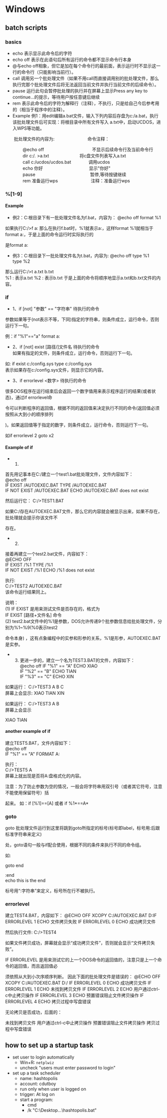 # Windows
## batch scripts
### basics
* echo 表示显示此命令后的字符
* echo off 表示在此语句后所有运行的命令都不显示命令行本身
* @与echo off相象，但它是加在每个命令行的最前面，表示运行时不显示这一行的命令行（只能影响当前行）。
* call 调用另一个批处理文件（如果不用call而直接调用别的批处理文件，那么执行完那个批处理文件后将无法返回当前文件并执行当前文件的后续命令）。
* pause 运行此句会暂停批处理的执行并在屏幕上显示Press any key to continue...的提示，等待用户按任意键后继续
* rem 表示此命令后的字符为解释行（注释），不执行，只是给自己今后参考用的（相当于程序中的注释）。
* Example
例1：用edit编辑a.bat文件，输入下列内容后存盘为c:/a.bat，执行该批处理文件后可实现：将根目录中所有文件写入 a.txt中，启动UCDOS，进入WPS等功能。

　　批处理文件的内容为: 　　　　　　　 命令注释：  

　　　　@echo off　　　　　　　　　　　不显示后续命令行及当前命令行 
　　　　dir c:/*.* >a.txt　　　　　　　将c盘文件列表写入a.txt  
　　　　call c:/ucdos/ucdos.bat　　　　调用ucdos  
　　　　echo 你好 　　　　　　　　　　 显示"你好"  
　　　　pause 　　　　　　　　　　　　 暂停,等待按键继续  
　　　　rem 准备运行wps 　　　　　　　 注释：准备运行wps  
### %[1-9]
#### Example
* 例2：C:根目录下有一批处理文件名为f.bat，内容为： 
@echo off 
format %1 

如果执行C:/>f a: 
那么在执行f.bat时，%1就表示a:，这样format %1就相当于format a:，于是上面的命令运行时实际执行的

是format a: 
* 例3：C:根目录下一批处理文件名为t.bat，内容为: 
@echo off 
type %1  
type %2  

那么运行C:/>t a.txt b.txt  
%1 : 表示a.txt 
%2 : 表示b.txt 
于是上面的命令将顺序地显示a.txt和b.txt文件的内容。 
### if
* 1、if [not] "参数" == "字符串" 待执行的命令  

参数如果等于(not表示不等，下同)指定的字符串，则条件成立，运行命令，否则运行下一句。 

例：if "%1"=="a" format a: 

* 2、if [not] exist [路径/]文件名 待执行的命令  
如果有指定的文件，则条件成立，运行命令，否则运行下一句。 

如: if exist c:/config.sys type c:/config.sys  
表示如果存在c:/config.sys文件，则显示它的内容。 

* 3、if errorlevel <数字> 待执行的命令  

很多DOS程序在运行结束后会返回一个数字值用来表示程序运行的结果(或者状态)，通过if errorlevel命

令可以判断程序的返回值，根据不同的返回值来决定执行不同的命令(返回值必须按照从大到小的顺序排列

)。如果返回值等于指定的数字，则条件成立，运行命令，否则运行下一句。 

如if errorlevel 2 goto x2 
#### Example of if
* 1) 

首先用记事本在C:/建立一个test1.bat批处理文件，文件内容如下：  
@echo off  
IF EXIST /AUTOEXEC.BAT TYPE /AUTOEXEC.BAT  
IF NOT EXIST /AUTOEXEC.BAT ECHO /AUTOEXEC.BAT does not exist  

然后运行它： 
C:/>TEST1.BAT  

如果C:/存在AUTOEXEC.BAT文件，那么它的内容就会被显示出来，如果不存在，批处理就会提示你该文件不

存在。 

* 2) 

接着再建立一个test2.bat文件，内容如下：  
@ECHO OFF  
IF EXIST /%1 TYPE /%1  
IF NOT EXIST /%1 ECHO /%1 does not exist  

执行:  
C:/>TEST2 AUTOEXEC.BAT  
该命令运行结果同上。 

说明：  
(1) IF EXIST 是用来测试文件是否存在的，格式为  
IF EXIST [路径+文件名] 命令  
(2) test2.bat文件中的%1是参数，DOS允许传递9个批参数信息给批处理文件，分别为%1~%9(%0表示test2

命令本身) ，这有点象编程中的实参和形参的关系，%1是形参，AUTOEXEC.BAT是实参。  

* 3) 更进一步的，建立一个名为TEST3.BAT的文件，内容如下：  
@echo off 
IF "%1" == "A" ECHO XIAO  
IF "%2" == "B" ECHO TIAN  
IF "%3" == "C" ECHO XIN  

如果运行： 
C:/>TEST3 A B C  
屏幕上会显示: 
XIAO 
TIAN 
XIN 

如果运行： 
C:/>TEST3 A B  
屏幕上会显示 
 
XIAO 
TIAN 
#### another example of if
建立TEST5.BAT，文件内容如下：  
@echo off  
IF "%1" == "A" FORMAT A:  

执行：  
C:/>TEST5 A  
屏幕上就出现是否将A:盘格式化的内容。  

注意：为了防止参数为空的情况，一般会将字符串用双引号（或者其它符号，注意不能使用保留符号）括

起来。 
如：if [%1]==[A] 或者 if %1*==A* 
### goto
goto 批处理文件运行到这里将跳到goto所指定的标号(标号即label，标号用:后跟标准字符串来定义)

处，goto语句一般与if配合使用，根据不同的条件来执行不同的命令组。  

如: 

goto end  

:end  
echo this is the end  

标号用“:字符串”来定义，标号所在行不被执行。  
### errorlevel
建立TEST4.BAT，内容如下：
@ECHO OFF
XCOPY C:/AUTOEXEC.BAT D:IF ERRORLEVEL 1 ECHO 文件拷贝失败
IF ERRORLEVEL 0 ECHO 成功拷贝文件

然后执行文件:
C:/>TEST4

如果文件拷贝成功，屏幕就会显示“成功拷贝文件”，否则就会显示“文件拷贝失败”。

IF ERRORLEVEL 是用来测试它的上一个DOS命令的返回值的，注意只是上一个命令的返回值，而且返回值必

须依照从大到小次序顺序判断。
因此下面的批处理文件是错误的：
@ECHO OFF
XCOPY C:/AUTOEXEC.BAT D:/
IF ERRORLEVEL 0 ECHO 成功拷贝文件
IF ERRORLEVEL 1 ECHO 未找到拷贝文件
IF ERRORLEVEL 2 ECHO 用户通过ctrl-c中止拷贝操作
IF ERRORLEVEL 3 ECHO 预置错误阻止文件拷贝操作
IF ERRORLEVEL 4 ECHO 拷贝过程中写盘错误

无论拷贝是否成功，后面的：

未找到拷贝文件
用户通过ctrl-c中止拷贝操作
预置错误阻止文件拷贝操作
拷贝过程中写盘错误
## how to set up a startup task
* set user to login automatically
    * Win+R: `netplwiz`
    * uncheck "users must enter password to login"
* set up a task scheduler
    * name: hashtopolis
    * account: cdutboy
    * run only when user is logged on
    * trigger: At log on
    * start a program:
        * cmd
        * /k "C:\Desktop...\hashtopolis.bat"

